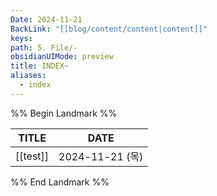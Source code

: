 ```yaml
---
Date: 2024-11-21
BackLink: "[[blog/content/content|content]]"
keys: 
path: 5. File/-
obsidianUIMode: preview
title: INDEX~
aliases:
  - index
---
```


%% Begin Landmark %%

|TITLE|DATE|
|---|---|
|[[test]]|2024-11-21 (목)|


%% End Landmark %%

